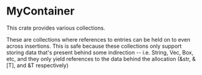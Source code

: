 # MyContainer
This crate provides various collections.

These are collections where references to entries can be held on to even across insertions. This is safe because these collections only support storing data that's present behind some indirection -- i.e. String, Vec<T>, Box<T>, etc, and they only yield references to the data behind the allocation (&str, &[T], and &T respectively)

